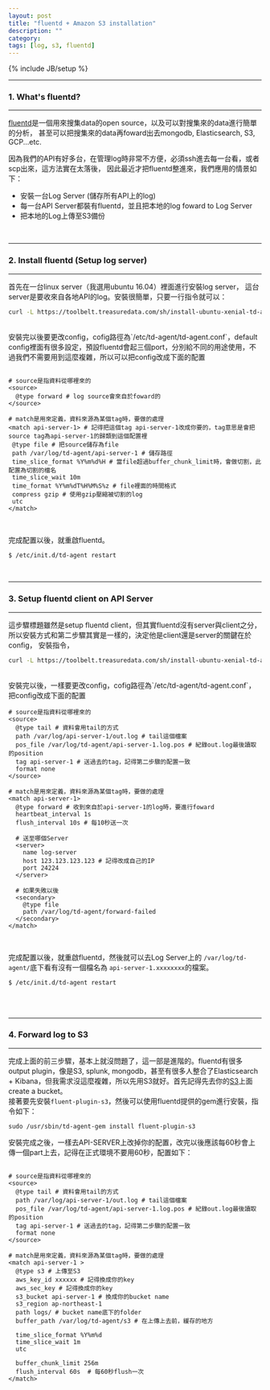 ```yaml
---
layout: post
title: "fluentd + Amazon S3 installation"
description: ""
category: 
tags: [log, s3, fluentd]
---
```

{% include JB/setup %}



---
### 1. What's fluentd?
---

[fluentd](https://www.fluentd.org/)是一個用來搜集data的open source，以及可以對搜集來的data進行簡單的分析，
甚至可以把搜集來的data再foward出去mongodb, Elasticsearch, S3, GCP...etc.
<br />

因為我們的API有好多台，在管理log時非常不方便，必須ssh進去每一台看，或者scp出來，這方法實在太落後，
因此最近才把fluentd整進來，我們應用的情景如下：

- 安裝一台Log Server (儲存所有API上的log)
- 每一台API Server都裝有fluentd，並且把本地的log foward to Log Server
- 把本地的Log上傳至S3備份


<br />


<!--more-->


---
### 2. Install fluentd (Setup log server)
---

首先在一台linux server（我選用ubuntu 16.04）裡面進行安裝log server，
這台server是要收來自各地API的log。安裝很簡單，只要一行指令就可以：<br />

```bash
curl -L https://toolbelt.treasuredata.com/sh/install-ubuntu-xenial-td-agent2.sh | sh
```

<br />
安裝完以後要更改config，cofig路徑為`/etc/td-agent/td-agent.conf`，default config裡面有很多設定，預設fluentd會起三個port，分別給不同的用途使用，不過我們不需要用到這麼複雜，所以可以把config改成下面的配置

```

# source是指資料從哪裡來的
<source>
  @type forward # log source會來自於foward的
</source>

# match是用來定義，資料來源為某個tag時，要做的處理
<match api-server-1> # 記得把這個tag api-server-1改成你要的，tag意思是會把source tag為api-server-1的歸類到這個配置裡
 @type file # 把source儲存為file
 path /var/log/td-agent/api-server-1 # 儲存路徑
 time_slice_format %Y%m%d%H # 當file超過buffer_chunk_limit時，會做切割，此配置為切割的檔名
 time_slice_wait 10m
 time_format %Y%m%dT%H%M%S%z # file裡面的時間格式
 compress gzip # 使用gzip壓縮被切割的log
 utc
</match>
```

<br />

完成配置以後，就重啟fluentd。

```bash
$ /etc/init.d/td-agent restart
```


<br />


---
### 3. Setup fluentd client on API Server
---

這步驟標題雖然是setup fluentd client，但其實fluentd沒有server與client之分，
所以安裝方式和第二步驟其實是一樣的，決定他是client還是server的關鍵在於config，
安裝指令，
```bash
curl -L https://toolbelt.treasuredata.com/sh/install-ubuntu-xenial-td-agent2.sh | sh
```

<br />
安裝完以後，一樣要更改config，cofig路徑為`/etc/td-agent/td-agent.conf`，把config改成下面的配置

```
# source是指資料從哪裡來的
<source>
  @type tail # 資料會用tail的方式
  path /var/log/api-server-1/out.log # tail這個檔案
  pos_file /var/log/td-agent/api-server-1.log.pos # 紀錄out.log最後讀取的position
  tag api-server-1 # 送過去的tag，記得第二步驟的配置一致
  format none
</source>

# match是用來定義，資料來源為某個tag時，要做的處理
<match api-server-1>
  @type forward # 收到來自於api-server-1的log時，要進行foward
  heartbeat_interval 1s
  flush_interval 10s # 每10秒送一次
  
  # 送至哪個Server
  <server>
    name log-server
    host 123.123.123.123 # 記得改成自己的IP
    port 24224
  </server>

  # 如果失敗以後
  <secondary>
    @type file
    path /var/log/td-agent/forward-failed
  </secondary>
</match>
```

<br />

完成配置以後，就重啟fluentd，然後就可以去Log Server上的 `/var/log/td-agent/`底下看有沒有一個檔名為 `api-server-1.xxxxxxxx`的檔案。

```bash
$ /etc/init.d/td-agent restart
```


<br />


<br />


---
### 4. Forward log to S3
---

完成上面的前三步驟，基本上就沒問題了，這一部是進階的。fluentd有很多output plugin，像是S3, splunk, mongodb，甚至有很多人整合了Elasticsearch + Kibana，但我需求沒這麼複雜，所以先用S3就好。首先記得先去你的[S3](https://console.aws.amazon.com/s3/home?region=ap-northeast-1#)上面create a bucket。
<br />
接著要先安裝`fluent-plugin-s3`，然後可以使用fluentd提供的gem進行安裝，指令如下：

```
sudo /usr/sbin/td-agent-gem install fluent-plugin-s3
```

安裝完成之後，一樣去API-SERVER上改掉你的配置，改完以後應該每60秒會上傳一個part上去，記得在正式環境不要用60秒，配置如下：

```

# source是指資料從哪裡來的
<source>
  @type tail # 資料會用tail的方式
  path /var/log/api-server-1/out.log # tail這個檔案
  pos_file /var/log/td-agent/api-server-1.log.pos # 紀錄out.log最後讀取的position
  tag api-server-1 # 送過去的tag，記得第二步驟的配置一致
  format none
</source>

# match是用來定義，資料來源為某個tag時，要做的處理
<match api-server-1 >
  @type s3 # 上傳至S3
  aws_key_id xxxxxx # 記得換成你的key
  aws_sec_key # 記得換成你的key
  s3_bucket api-server-1 # 換成你的bucket name
  s3_region ap-northeast-1
  path logs/ # bucket name底下的folder
  buffer_path /var/log/td-agent/s3 # 在上傳上去前，緩存的地方

  time_slice_format %Y%m%d
  time_slice_wait 1m
  utc

  buffer_chunk_limit 256m
  flush_interval 60s  # 每60秒flush一次
</match>
```



<br />
<br />
<br />
<br />
<br />




